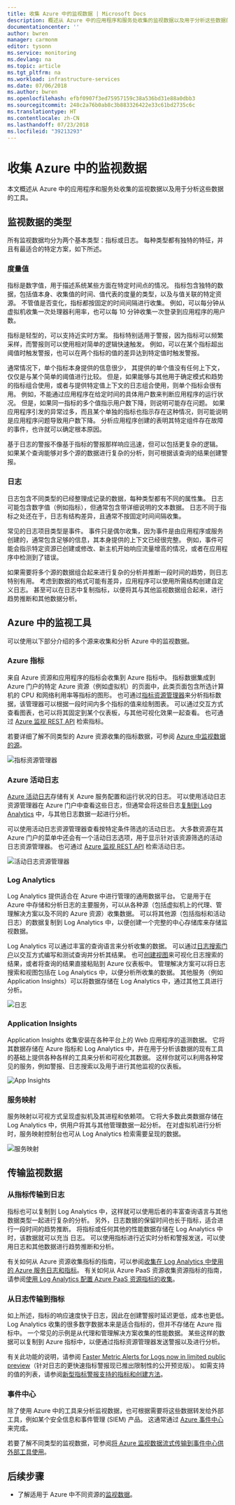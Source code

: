 ```yaml
---
title: 收集 Azure 中的监视数据 | Microsoft Docs
description: 概述从 Azure 中的应用程序和服务处收集的监视数据以及用于分析这些数据的工具。
documentationcenter: ''
author: bwren
manager: carmonm
editor: tysonn
ms.service: monitoring
ms.devlang: na
ms.topic: article
ms.tgt_pltfrm: na
ms.workload: infrastructure-services
ms.date: 07/06/2018
ms.author: bwren
ms.openlocfilehash: efbf0907f3ed75957159c38a536bd31e88a0dbb3
ms.sourcegitcommit: 248c2a76b0ab8c3b883326422e33c61bd2735c6c
ms.translationtype: HT
ms.contentlocale: zh-CN
ms.lasthandoff: 07/23/2018
ms.locfileid: "39213293"
---
```

# <a name="collecting-monitoring-data-in-azure"></a>收集 Azure 中的监视数据
本文概述从 Azure 中的应用程序和服务处收集的监视数据以及用于分析这些数据的工具。 

## <a name="types-of-monitoring-data"></a>监视数据的类型
所有监视数据均分为两个基本类型：指标或日志。 每种类型都有独特的特征，并且有最适合的特定方案，如下所述。

### <a name="metrics"></a>度量值
指标是数字值，用于描述系统某些方面在特定时间点的情况。 指标包含独特的数据，包括值本身、收集值的时间、值代表的度量的类型，以及与值关联的特定资源。 不管值是否变化，指标都按固定的时间间隔进行收集。 例如，可以每分钟从虚拟机收集一次处理器利用率，也可以每 10 分钟收集一次登录到应用程序的用户数。

指标是轻型的，可以支持近实时方案。 指标特别适用于警报，因为指标可以频繁采样，而警报则可以使用相对简单的逻辑快速触发。 例如，可以在某个指标超出阈值时触发警报，也可以在两个指标的值的差异达到特定值时触发警报。

通常情况下，单个指标本身提供的信息很少， 其提供的单个值没有任何上下文，仅仅是与某个简单的阈值进行比较。 但是，如果能够与其他用于确定模式和趋势的指标组合使用，或者与提供特定值上下文的日志组合使用，则单个指标会很有用。 例如，不能通过应用程序在给定时间的具体用户数来判断应用程序的运行状况。 但是，如果同一指标的多个值指示用户数下降，则说明可能存在问题。 如果应用程序引发的异常过多，而且某个单独的指标也指示存在这种情况，则可能说明是应用程序问题导致用户数下降。 分析应用程序创建的表明其特定组件存在故障的事件，也许就可以确定根本原因。

基于日志的警报不像基于指标的警报那样响应迅速，但可以包括更复杂的逻辑。 如果某个查询能够对多个源的数据进行复杂的分析，则可根据该查询的结果创建警报。

### <a name="logs"></a>日志
日志包含不同类型的已经整理成记录的数据，每种类型都有不同的属性集。 日志可能包含数字值（例如指标），但通常包含带详细说明的文本数据。 日志不同于指标之处还在于，日志有结构差异，且通常不按固定时间间隔收集。

常见的日志项目类型是事件。 事件只是偶尔收集，因为事件是由应用程序或服务创建的，通常包含足够的信息，其本身提供的上下文已经很完整。  例如，事件可能会指示特定资源已创建或修改、新主机开始响应流量增高的情况，或者在应用程序中检测到了错误。

如果需要将多个源的数据组合起来进行复杂的分析并推断一段时间的趋势，则日志特别有用。 考虑到数据的格式可能有差异，应用程序可以使用所需结构创建自定义日志。 甚至可以在日志中复制指标，以便将其与其他监视数据组合起来，进行趋势推断和其他数据分析。


## <a name="monitoring-tools-in-azure"></a>Azure 中的监视工具
可以使用以下部分介绍的多个源来收集和分析 Azure 中的监视数据。

### <a name="azure-metrics"></a>Azure 指标
来自 Azure 资源和应用程序的指标会收集到 Azure 指标中。 指标数据集成到 Azure 门户的特定 Azure 资源（例如虚拟机）的页面中，此类页面包含所选计算机的 CPU 和网络利用率等指标的图形。 也可通过[指标资源管理器](../monitoring-and-diagnostics/monitoring-metric-charts.md)来分析指标数据，该管理器可以根据一段时间内多个指标的值来绘制图表。  可以通过交互方式查看图表，也可以将其固定到某个仪表板，与其他可视化效果一起查看。 也可通过 [Azure 监视 REST API](../monitoring-and-diagnostics/monitoring-rest-api-walkthrough.md) 检索指标。

若要详细了解不同类型的 Azure 资源收集的指标数据，可参阅 [Azure 中监视数据的源](monitoring-data-sources.md)。 

![指标资源管理器](media/monitoring-data-collection/metrics-explorer.png)


### <a name="azure-activity-log"></a>Azure 活动日志 
[Azure 活动日志](../monitoring-and-diagnostics/monitoring-overview-activity-logs.md)存储有关 Azure 服务配置和运行状况的日志。 可以使用活动日志资源管理器在 Azure 门户中查看这些日志，但通常会将这些日志[复制到 Log Analytics](../log-analytics/log-analytics-activity.md) 中，与其他日志数据一起进行分析。

可以使用活动日志资源管理器查看按特定条件筛选的活动日志。  大多数资源在其 Azure 门户的菜单中还会有一个活动日志选项，用于显示针对该资源筛选的活动日志资源管理器。 也可通过 [Azure 监视 REST API](../monitoring-and-diagnostics/monitoring-rest-api-walkthrough.md) 检索活动日志。

![活动日志资源管理器](media/monitoring-data-collection/activity-log-explorer.png)


### <a name="log-analytics"></a>Log Analytics
Log Analytics 提供适合在 Azure 中进行管理的通用数据平台。 它是用于在 Azure 中存储和分析日志的主要服务，可以从各种源（包括虚拟机上的代理、管理解决方案以及不同的 Azure 资源）收集数据。 可以将其他源（包括指标和活动日志）的数据复制到 Log Analytics 中，以便创建一个完整的中心存储库来存储监视数据。

Log Analytics 可以通过丰富的查询语言来分析收集的数据。  可以通过[日志搜索门户](../log-analytics/log-analytics-log-search-portals.md)以交互方式编写和测试查询并分析其结果。 也可[创建视图](../log-analytics/log-analytics-view-designer.md)来可视化日志搜索的结果，或者将查询的结果直接粘贴到 Azure 仪表板中。  管理解决方案可以将日志搜索和视图包括在 Log Analytics 中，以便分析所收集的数据。 其他服务（例如 Application Insights）可以将数据存储在 Log Analytics 中，通过其他工具进行分析。  

![日志](media/monitoring-data-collection/logs.png)

### <a name="application-insights"></a>Application Insights
Application Insights 收集安装在各种平台上的 Web 应用程序的遥测数据。 它将其数据存储在 Azure 指标和 Log Analytics 中，并在用于分析该数据的现有工具的基础上提供各种各样的工具来分析和可视化其数据。 这样你就可以利用各种常见的服务，例如警报、日志搜索以及用于进行其他监视的仪表板。


![App Insights](media/monitoring-data-collection/app-insights.png)

### <a name="service-map"></a>服务映射
服务映射以可视方式呈现虚拟机及其进程和依赖项。 它将大多数此类数据存储在 Log Analytics 中，供用户将其与其他管理数据一起分析。 在对虚拟机进行分析时，服务映射控制台也可从 Log Analytics 检索需要呈现的数据。

![服务映射](media/monitoring-data-collection/service-map.png)


## <a name="transferring-monitoring-data"></a>传输监视数据

### <a name="metrics-to-logs"></a>从指标传输到日志
指标也可以复制到 Log Analytics 中，这样就可以使用后者的丰富查询语言与其他数据类型一起进行复杂的分析。 另外，日志数据的保留时间也长于指标，适合进行一段时间的趋势推断。 将指标或任何其他的性能数据存储在 Log Analytics 中时，该数据就可以充当 日志。 可以使用指标进行近实时分析和警报发送，可以使用日志和其他数据进行趋势推断和分析。

有关如何从 Azure 资源收集指标的指南，可以参阅[收集在 Log Analytics 中使用的 Azure 服务日志和指标](../log-analytics/log-analytics-azure-storage.md)。 有关如何从 Azure PaaS 资源收集资源指标的指南，请参阅[使用 Log Analytics 配置 Azure PaaS 资源指标的收集](../log-analytics/log-analytics-collect-azurepass-posh.md)。

### <a name="logs-to-metrics"></a>从日志传输到指标
如上所述，指标的响应速度快于日志，因此在创建警报时延迟更低，成本也更低。 Log Analytics 收集的很多数字数据本来是适合指标的，但并不存储在 Azure 指标中。 一个常见的示例是从代理和管理解决方案收集的性能数据。 某些这样的数据可以复制到 Azure 指标中，以便通过指标资源管理器发送警报以及进行分析。

有关此功能的说明，请参阅 [Faster Metric Alerts for Logs now in limited public preview](https://azure.microsoft.com/blog/faster-metric-alerts-for-logs-now-in-limited-public-preview/)（针对日志的更快速指标警报现已推出限制性的公开预览版）。 如需支持的值的列表，请参阅[新型指标警报支持的指标和创建方法](../monitoring-and-diagnostics/monitoring-near-real-time-metric-alerts.md)。

### <a name="event-hub"></a>事件中心
除了使用 Azure 中的工具来分析监视数据，也可根据需要将这些数据转发给外部工具，例如某个安全信息和事件管理 (SIEM) 产品。 这通常通过 [Azure 事件中心](https://docs.microsoft.com/azure/event-hubs/)来完成。 

若要了解不同类型的监视数据，可参阅[将 Azure 监视数据流式传输到事件中心供外部工具使用](../monitoring-and-diagnostics/monitor-stream-monitoring-data-event-hubs.md)。

## <a name="next-steps"></a>后续步骤

- 了解适用于 Azure 中不同资源的[监视数据](monitoring-data-sources.md)。 